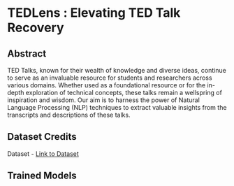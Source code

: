 # TEDLens : Elevating TED Talk Recovery
## Abstract
TED Talks, known for their wealth of knowledge and diverse ideas, continue to serve as an invaluable resource for students and researchers across various domains. Whether used as a foundational resource or for the in-depth exploration of technical concepts, these talks remain a wellspring of inspiration and wisdom. Our aim is to harness the power of Natural Language Processing (NLP) techniques to extract valuable insights from the transcripts and descriptions of these talks.

## Dataset Credits
Dataset - [Link to Dataset](https://www.kaggle.com/datasets/miguelcorraljr/ted-ultimate-dataset)

## Trained Models

